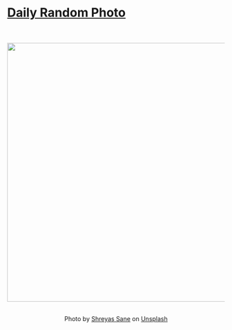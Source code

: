 # [Daily Random Photo](https://www.dailyrandomphoto.com/)

<div align="center">
  <br>
  <br>
  <a href="https://www.dailyrandomphoto.com/p/2021/2021-11-23/"><img src="https://images.unsplash.com/photo-1579054391935-6c9704097eec?crop=entropy&cs=tinysrgb&fit=max&fm=jpg&ixid=Mnw3NzUwOHwwfDF8cmFuZG9tfHx8fHx8fHx8MTYzNzYyNjcyNg&ixlib=rb-1.2.1&q=80&w=1080" width="600px"></a>
  <br>
  <br>
  <p class="has-text-grey">Photo by <a href="https://unsplash.com/@shreyasdbz?utm_source=Daily%20Random%20Photo&amp;utm_medium=referral" target="_blank" rel="noopener noreferrer">Shreyas Sane</a> on <a href="https://unsplash.com/photos/ZzJ-ySvx2YM?utm_source=Daily%20Random%20Photo&amp;utm_medium=referral" target="_blank" rel="noopener noreferrer">Unsplash</a></p>
</div>
